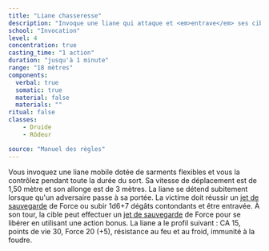 ```yaml
---
title: "Liane chasseresse"
description: "Invoque une liane qui attaque et <em>entrave</em> ses cibles."
school: "Invocation"
level: 4
concentration: true
casting_time: "1 action"
duration: "jusqu'à 1 minute"
range: "18 mètres"
components:
  verbal: true
  somatic: true
  material: false
  materials: ""
ritual: false
classes:
    - Druide
    - Rôdeur

source: "Manuel des règles"
---
```

Vous invoquez une liane mobile dotée de sarments flexibles et vous la contrôlez pendant toute la durée du sort. Sa vitesse de déplacement est de 1,50 mètre et son allonge est de 3 mètres. La liane se détend subitement lorsque qu'un adversaire passe à sa portée. La victime doit réussir un [jet de sauvegarde](/utiliser-les-caracteristiques/#jets-de-sauvegarde) de Force ou subir 1d6+7 dégâts contondants et être entravée. À son tour, la cible peut effectuer un [jet de sauvegarde](/utiliser-les-caracteristiques/#jets-de-sauvegarde) de Force pour se libérer en utilisant une action bonus. La liane a le profil suivant : CA 15, points de vie 30, Force 20 (+5), résistance au feu et au froid, immunité à la foudre.
